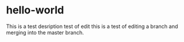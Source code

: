 # hello-world
This is a test desription
test of edit
this is a test of editing a branch and merging into the master branch.
